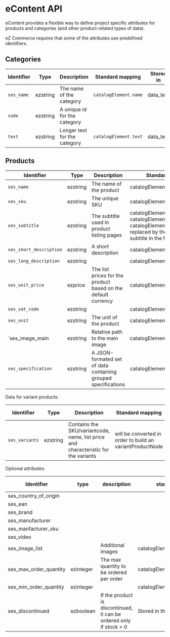 # eContent API

eContent provides a flexible way to define project specific attributes for products and categories (and other product-related types of data).

eZ Commerce requires that some of the attributes use predefined identifiers.

## Categories

|Identifier|Type|Description|Standard mapping|Stored in|
|--- |--- |--- |--- |--- |
|`ses_name`|ezstring|The name of the category|`catalogElement.name`|data_text|
|`code`|ezstring|A unique id for the category|||
|`text`|ezstring|Longer text for the category|`catalogElement.text`|data_text|

## Products

|Identifier|Type|Description|Standard mapping|Stored in|
|--- |--- |--- |--- |--- |
|`ses_name`|ezstring|The name of the product|catalogElement.name|data_text|
|`ses_sku`|ezstring|The unique SKU|catalogElement.sku|data_text|
|`ses_subtitle`|ezstring|The subtitle used in product listing pages|catalogElement.text and catalogElement.subtitle</br>catalogElement.text will be replaced by the new attribute subtitle in the future|data_text|
|`ses_short_description`|ezstring|A short description|catalogElement.shortDescription|data_text|
|`ses_long_description`|ezstring||catalogElement.longDescription|data_text|
|`ses_unit_price`|ezprice|The list prices for the product based on the default currency|catalogElement.price|data_float|
|`ses_vat_code`|ezstring||catalogElement.vatCode|data_text||
|`ses_unit`|ezstring|The unit of the product|catalogElement.unit|data_text|
|`ses_image_main|ezstring|Relative path to the main image|catalogElement.mainImage|data_text|
|`ses_specification`|ezstring|A JSON-formated set of data containing grouped specifications|catalogElement.specifications|data_text|

Data for variant products:

| Identifier  | Type |Description     | Standard mapping   | Stored in  |
| -------- | -------- | ---------- | ------------------- | ---------- |
| `ses_variants` | ezstring | Contains the SKU/variantcode, name, list price and characteristic for the variants | will be converted in order to build an variantProductNode | data\_text |

Optional attributes:

|Identifier|type|description|standard mapping|Stored in|
|--- |--- |--- |--- |--- |
|ses_country_of_origin||||data_text|
|ses_ean||||data_text|
|ses_brand||||data_text|
|ses_manufacturer||||data_text|
|ses_manfacturer_sku||||data_text|
|ses_video||||data_text|
|ses_image_list||Additional images|catalogElement.imageList|data_text|
|ses_max_order_quantity|ezinteger|The max quantity to be ordered per order|catalogElement.maxOrderQuantity|data_int|
|ses_min_order_quantity|ezinteger||catalogElement.minOrderQuantity|data_int|
|ses_discontinued|ezboolean|If the product is discontinued, it can be ordered only if stock > 0|Stored in the dataMap|data_int|
